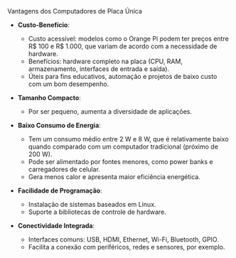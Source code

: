 <div class="cabecalho">
    Vantagens dos Computadores de Placa Única
</div>

<div class="conteudo regular">

- **Custo-Benefício**:
    - Custo acessível: modelos como o Orange Pi podem ter preços entre R$ 100 e R$ 1.000, que variam de acordo com a necessidade de hardware.
    - Benefícios: hardware completo na placa (CPU, RAM, armazenamento, interfaces de entrada e saída).
    - Úteis para fins educativos, automação e projetos de baixo custo com um bom desempenho.

- **Tamanho Compacto**:
    - Por ser pequeno, aumenta a diversidade de aplicações.

- **Baixo Consumo de Energia**:
    - Tem um consumo médio entre 2 W e 8 W, que é relativamente baixo quando comparado com um computador tradicional (próximo de 200 W).
    - Pode ser alimentado por fontes menores, como power banks e carregadores de celular.
    - Gera menos calor e apresenta maior eficiência energética.

- **Facilidade de Programação**:
    - Instalação de sistemas baseados em Linux.
    - Suporte a bibliotecas de controle de hardware.

- **Conectividade Integrada**:
    - Interfaces comuns: USB, HDMI, Ethernet, Wi-Fi, Bluetooth, GPIO.
    - Facilita a conexão com periféricos, redes e sensores, por exemplo.

</div>
